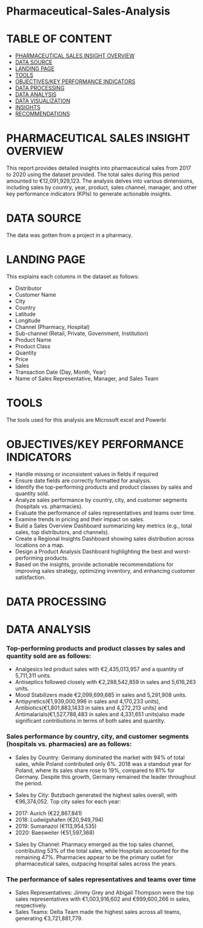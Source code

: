 # Pharmaceutical-Sales-Analysis
# TABLE OF CONTENT
- [PHARMACEUTICAL SALES INSIGHT OVERVIEW](#pharmaceutical-sales-insight-overview)
- [DATA SOURCE](#data-source)
- [LANDING PAGE](#landing-page)
- [TOOLS](#tools)
- [OBJECTIVES/KEY PERFORMANCE INDICATORS](#objectives-/-key-performance-indicators)
- [DATA PROCESSING](#data-processing)
- [DATA ANALYSIS](#data-analysis)
- [DATA VISUALIZATION](#data-visualization)
- [INSIGHTS](#insights)
- [RECOMMENDATIONS](#recommendations)

# PHARMACEUTICAL SALES INSIGHT OVERVIEW
This report provides detailed insights into pharmaceutical sales from 2017 to 2020 using the dataset provided. The total sales during this period amounted to €12,091,929,123. The analysis delves into various dimensions, including sales by country, year, product, sales channel, manager, and other key performance indicators (KPIs) to generate actionable insights.

# DATA SOURCE 
The data was gotten from a project in a pharmacy.

# LANDING PAGE
This explains each columns in the dataset as follows:
* Distributor 
* Customer Name
* City
* Country
* Latitude
* Longitude 
* Channel (Pharmacy, Hospital)
* Sub-channel (Retail, Private, Government, Institution) 
* Product Name
* Product Class 
* Quantity
* Price
* Sales 
* Transaction Date (Day, Month, Year) 
* Name of Sales Representative, Manager, and Sales Team

# TOOLS
The tools used for this analysis are Microsoft excel and Powerbi

# OBJECTIVES/KEY PERFORMANCE INDICATORS
* Handle missing or inconsistent values in fields if required 
* Ensure date fields are correctly formatted for analysis.
* Identify the top-performing products and product classes by sales and quantity sold.
* Analyze sales performance by country, city, and customer segments (hospitals vs. pharmacies). 
* Evaluate the performance of sales representatives and teams over time. 
* Examine trends in pricing and their impact on sales.
* Build a Sales Overview Dashboard summarizing key metrics (e.g., total sales, top distributors, and channels). 
* Create a Regional Insights Dashboard showing sales distribution across locations on a map. 
* Design a Product Analysis Dashboard highlighting the best and worst-performing products. 
* Based on the insights, provide actionable recommendations for improving sales strategy, optimizing inventory, and enhancing customer satisfaction.

# DATA PROCESSING

# DATA ANALYSIS
### Top-performing products and product classes by sales and quantity sold are as follows:
 - Analgesics led product sales with €2,435,013,957 and a quantity of 5,711,311 units.
 - Antiseptics followed closely with €2,288,542,859 in sales and 5,616,263 units.
 - Mood Stabilizers made €2,099,699,685 in sales and 5,291,908 units.
 - Antipyretics(€1,939,000,996 in sales and 4,170,233 units), Antibiotics(€1,801,883,1433 in sales and 4,272,213 units) and Antimalarials(€1,527,788,483 in sales and 4,331,651 units)also made significant contributions in terms of both sales and quantity.

 ### Sales performance by country, city, and customer segments (hospitals vs. pharmacies) are as follows:
* Sales by Country:
Germany dominated the market with 94% of total sales, while Poland contributed only 6%. 2018 was a standout year for Poland, where its sales share rose to 19%, compared to 81% for Germany. Despite this growth, Germany remained the leader throughout the period.

* Sales by City: Butzbach generated the highest sales overall, with €96,374,052. Top city sales for each year:
 - 2017: Aurich (€22,867,841)
 - 2018: Ludwigshafen (€20,949,794)
 - 2019: Sumanazol (€113,954,535)
 - 2020: Baesweiler (€51,597,368)

 * Sales by Channel:
Pharmacy emerged as the top sales channel, contributing 53% of the total sales, while Hospitals accounted for the remaining 47%. Pharmacies appear to be the primary outlet for pharmaceutical sales, outpacing hospital sales across the years.

### The performance of sales representatives and teams over time
 - Sales Representatives: Jimmy Grey and Abigail Thompson were the top sales representatives with €1,003,916,602 and €999,600,266 in sales, respectively.
 - Sales Teams: Delta Team made the highest sales across all teams, generating €3,721,881,779.

